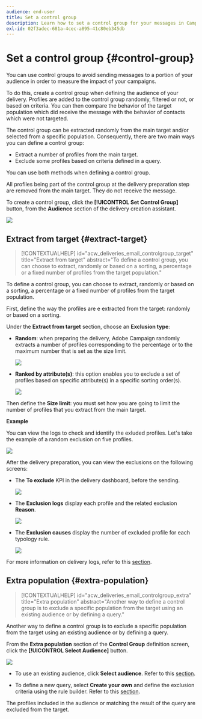 ```yaml
---
audience: end-user
title: Set a control group
description: Learn how to set a control group for your messages in Campaign Web UI
exl-id: 02f3adec-681a-4cec-a895-41c80eb345db
---
```

# Set a control group {#control-group}

You can use control groups to avoid sending messages to a portion of your audience in order to measure the impact of your campaigns.

To do this, create a control group when defining the audience of your delivery. Profiles are added to the control group randomly, filtered or not, or based on criteria. You can then compare the behavior of the target population which did receive the message with the behavior of contacts which were not targeted. 

The control group can be extracted randomly from the main target and/or selected from a specific population. Consequently, there are two main ways you can define a control group:

* Extract a number of profiles from the main target.
* Exclude some profiles based on criteria defined in a query.

You can use both methods when defining a control group.

All profiles being part of the control group at the delivery preparation step are removed from the main target. They do not receive the message.

To create a control group, click the **[!UICONTROL Set Control Group]** button, from the **Audience** section of the delivery creation assistant.

![](assets/control-group1.png)

## Extract from target {#extract-target}

>[!CONTEXTUALHELP]
>id="acw_deliveries_email_controlgroup_target"
>title="Extract from target"
>abstract="To define a control group, you can choose to extract, randomly or based on a sorting, a percentage or a fixed number of profiles from the target population."

To define a control group, you can choose to extract, randomly or based on a sorting, a percentage or a fixed number of profiles from the target population.

First, define the way the profiles are e extracted from the target: randomly or based on a sorting.

Under the **Extract from target** section, choose an **Exclusion type**:

* **Random**: when preparing the delivery, Adobe Campaign  randomly extracts a number of profiles corresponding to the percentage or to the maximum number that is set as the size limit.

    ![](assets/control-group.png)

* **Ranked by attribute(s)**: this option enables you to exclude a set of profiles based on specific attribute(s) in a specific sorting order(s).

    ![](assets/control-group2.png)

Then define the **Size limit**: you must set how you are going to limit the number of profiles that you extract from the main target. 

**Example**

You can view the logs to check and identify the exluded profiles. Let's take the example of a random exclusion on five profiles.

![](assets/control-group4.png)

After the delivery preparation, you can view the exclusions on the following screens:

* The **To exclude** KPI in the delivery dashboard, before the sending.

    ![](assets/control-group5.png)

* The **Exclusion logs** display each profile and the related exclusion **Reason**.

    ![](assets/control-group6.png)

* The **Exclusion causes** display the number of excluded profile for each typology rule.

    ![](assets/control-group7.png)

For more information on delivery logs, refer to this [section](../monitor/delivery-logs.md).

## Extra population {#extra-population}

>[!CONTEXTUALHELP]
>id="acw_deliveries_email_controlgroup_extra"
>title="Extra population"
>abstract="Another way to define a control group is to exclude a specific population from the target using an existing audience or by defining a query."

Another way to define a control group is to exclude a specific population from the target using an existing audience or by defining a query.

From the **Extra population** section of the **Control Group** definition screen, click the **[!UICONTROL Select Audience]** button.

![](assets/control-group3.png)

* To use an existing audience, click **Select audience**. Refer to this [section](add-audience.md). 

* To define a new query, select **Create your own** and define the exclusion criteria using the rule builder. Refer to this [section](segment-builder.md). 

The profiles included in the audience or matching the result of the query are excluded from the target.